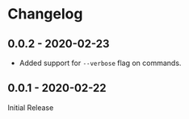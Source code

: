 # Changelog

## 0.0.2 - 2020-02-23

- Added support for `--verbose` flag on commands.

## 0.0.1 - 2020-02-22

Initial Release